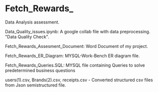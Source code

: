 # Fetch_Rewards_
Data Analysis assessment. 

Data_Quality_issues.ipynb: A google collab file with data preprocessing. "Data Quality Check".

Fetch_Rewards_Assesment_Document: Word Document of my project.

Fetch_Rewards_ER_Diagram: MYSQL-Work-Bench ER diagram file. 

Fetch_Rewards_Queries.SQL: MYSQL file containing Queries to solve predetermined business questions

users(1).csv, Brands(2).csv, receipts.csv - Converted structured csv files from Json semistructured file.

